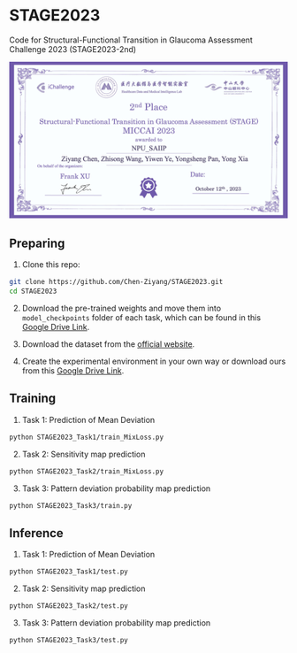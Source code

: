 # STAGE2023
Code for Structural-Functional Transition in Glaucoma Assessment Challenge 2023 (STAGE2023-2nd)
<p align="center">
    <img src="imgs/Award.jpeg"/> <br />
</p>

## Preparing
1. Clone this repo:
```bash
git clone https://github.com/Chen-Ziyang/STAGE2023.git
cd STAGE2023
```
2. Download the pre-trained weights and move them into `model_checkpoints` folder of each task,
   which can be found in this [Google Drive Link](https://drive.google.com/file/d/1vmMkYn_XBk_FQFJmYx6ZsoGtEfOClVpS/view?usp=drive_link).

3. Download the dataset from the [official website](https://aistudio.baidu.com/competition/detail/968/0/datasets).

4. Create the experimental environment in your own way or download ours from this [Google Drive Link](https://drive.google.com/file/d/1kVg5-zIXz09dSliTTKs3QtvMA80-Afmb/view?usp=drive_link).
 
## Training
1. Task 1: Prediction of Mean Deviation
```bash
python STAGE2023_Task1/train_MixLoss.py
```
2. Task 2: Sensitivity map prediction
```bash
python STAGE2023_Task2/train_MixLoss.py
```
3. Task 3: Pattern deviation probability map prediction
```bash
python STAGE2023_Task3/train.py
```

## Inference
1. Task 1: Prediction of Mean Deviation
```bash
python STAGE2023_Task1/test.py
```
2. Task 2: Sensitivity map prediction
```bash
python STAGE2023_Task2/test.py
```
3. Task 3: Pattern deviation probability map prediction
```bash
python STAGE2023_Task3/test.py
```
